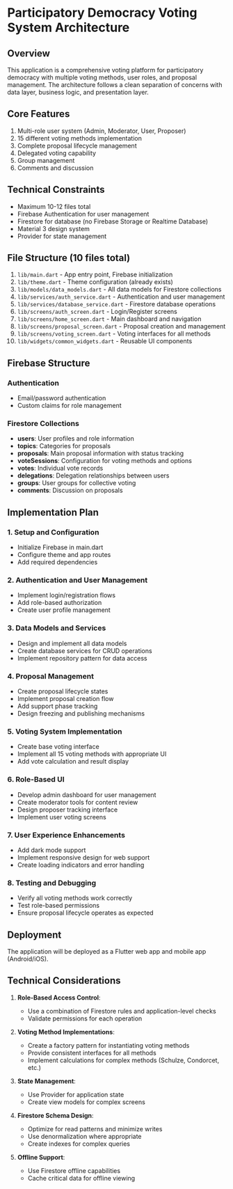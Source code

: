 <!--- This file contains the architecture planned for each stage of the project. -->
# Participatory Democracy Voting System Architecture

## Overview
This application is a comprehensive voting platform for participatory democracy with multiple voting methods, user roles, and proposal management. The architecture follows a clean separation of concerns with data layer, business logic, and presentation layer.

## Core Features
1. Multi-role user system (Admin, Moderator, User, Proposer)
2. 15 different voting methods implementation
3. Complete proposal lifecycle management
4. Delegated voting capability
5. Group management
6. Comments and discussion

## Technical Constraints
- Maximum 10-12 files total
- Firebase Authentication for user management
- Firestore for database (no Firebase Storage or Realtime Database)
- Material 3 design system
- Provider for state management

## File Structure (10 files total)

1. `lib/main.dart` - App entry point, Firebase initialization
2. `lib/theme.dart` - Theme configuration (already exists)
3. `lib/models/data_models.dart` - All data models for Firestore collections
4. `lib/services/auth_service.dart` - Authentication and user management
5. `lib/services/database_service.dart` - Firestore database operations
6. `lib/screens/auth_screen.dart` - Login/Register screens
7. `lib/screens/home_screen.dart` - Main dashboard and navigation
8. `lib/screens/proposal_screen.dart` - Proposal creation and management
9. `lib/screens/voting_screen.dart` - Voting interfaces for all methods
10. `lib/widgets/common_widgets.dart` - Reusable UI components

## Firebase Structure

### Authentication
- Email/password authentication
- Custom claims for role management

### Firestore Collections
- **users**: User profiles and role information
- **topics**: Categories for proposals
- **proposals**: Main proposal information with status tracking
- **voteSessions**: Configuration for voting methods and options
- **votes**: Individual vote records
- **delegations**: Delegation relationships between users
- **groups**: User groups for collective voting
- **comments**: Discussion on proposals

## Implementation Plan

### 1. Setup and Configuration
- Initialize Firebase in main.dart
- Configure theme and app routes
- Add required dependencies

### 2. Authentication and User Management
- Implement login/registration flows
- Add role-based authorization
- Create user profile management

### 3. Data Models and Services
- Design and implement all data models
- Create database services for CRUD operations
- Implement repository pattern for data access

### 4. Proposal Management
- Create proposal lifecycle states
- Implement proposal creation flow
- Add support phase tracking
- Design freezing and publishing mechanisms

### 5. Voting System Implementation
- Create base voting interface
- Implement all 15 voting methods with appropriate UI
- Add vote calculation and result display

### 6. Role-Based UI
- Develop admin dashboard for user management
- Create moderator tools for content review
- Design proposer tracking interface
- Implement user voting screens

### 7. User Experience Enhancements
- Add dark mode support
- Implement responsive design for web support
- Create loading indicators and error handling

### 8. Testing and Debugging
- Verify all voting methods work correctly
- Test role-based permissions
- Ensure proposal lifecycle operates as expected

## Deployment
The application will be deployed as a Flutter web app and mobile app (Android/iOS).

## Technical Considerations

1. **Role-Based Access Control**:
   - Use a combination of Firestore rules and application-level checks
   - Validate permissions for each operation

2. **Voting Method Implementations**:
   - Create a factory pattern for instantiating voting methods
   - Provide consistent interfaces for all methods
   - Implement calculations for complex methods (Schulze, Condorcet, etc.)

3. **State Management**:
   - Use Provider for application state
   - Create view models for complex screens

4. **Firestore Schema Design**:
   - Optimize for read patterns and minimize writes
   - Use denormalization where appropriate
   - Create indexes for complex queries

5. **Offline Support**:
   - Use Firestore offline capabilities
   - Cache critical data for offline viewing
